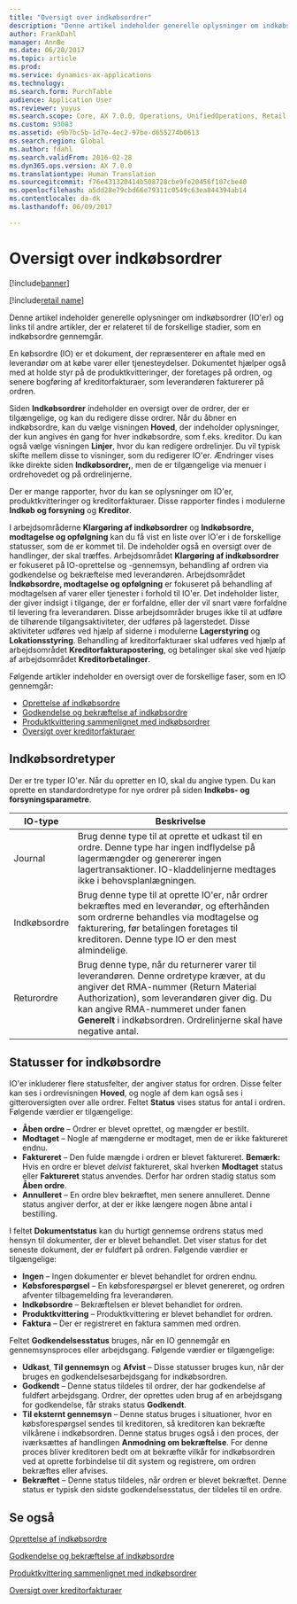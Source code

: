```yaml
---
title: "Oversigt over indkøbsordrer"
description: "Denne artikel indeholder generelle oplysninger om indkøbsordrer (IO'er) og links til andre artikler, der er relateret til de forskellige stadier, som en indkøbsordre gennemgår."
author: FrankDahl
manager: AnnBe
ms.date: 06/20/2017
ms.topic: article
ms.prod: 
ms.service: dynamics-ax-applications
ms.technology: 
ms.search.form: PurchTable
audience: Application User
ms.reviewer: yuyus
ms.search.scope: Core, AX 7.0.0, Operations, UnifiedOperations, Retail
ms.custom: 93083
ms.assetid: e9b7bc5b-1d7e-4ec2-97be-d655274b0613
ms.search.region: Global
ms.author: fdahl
ms.search.validFrom: 2016-02-28
ms.dyn365.ops.version: AX 7.0.0
ms.translationtype: Human Translation
ms.sourcegitcommit: f76e431320414b508728cbe9fe20456f107cbe40
ms.openlocfilehash: a5dd28e79cbd66e79311c0549c63ea844394ab14
ms.contentlocale: da-dk
ms.lasthandoff: 06/09/2017

---
```


# <a name="purchase-order-overview"></a>Oversigt over indkøbsordrer

[!include[banner](../includes/banner.md)]

[!include[retail name](../includes/retail-name.md)]


Denne artikel indeholder generelle oplysninger om indkøbsordrer (IO'er) og links til andre artikler, der er relateret til de forskellige stadier, som en indkøbsordre gennemgår.

En købsordre (IO) er et dokument, der repræsenterer en aftale med en leverandør om at købe varer eller tjenesteydelser. Dokumentet hjælper også med at holde styr på de produktkvitteringer, der foretages på ordren, og senere bogføring af kreditorfakturaer, som leverandøren fakturerer på ordren.  

Siden **Indkøbsordrer** indeholder en oversigt over de ordrer, der er tilgængelige, og kan du redigere disse ordrer. Når du åbner en indkøbsordre, kan du vælge visningen **Hoved**, der indeholder oplysninger, der kun angives én gang for hver indkøbsordre, som f.eks. kreditor. Du kan også vælge visningen **Linjer**, hvor du kan redigere ordrelinjer. Du vil typisk skifte mellem disse to visninger, som du redigerer IO'er. Ændringer vises ikke direkte siden **Indkøbsordrer,**, men de er tilgængelige via menuer i ordrehovedet og på ordrelinjerne.  

Der er mange rapporter, hvor du kan se oplysninger om IO'er, produktkvitteringer og kreditorfakturaer. Disse rapporter findes i modulerne **Indkøb og forsyning** og **Kreditor**.  

I arbejdsområderne **Klargøring af indkøbsordrer** og **Indkøbsordre, modtagelse og opfølgning** kan du få vist en liste over IO'er i de forskellige statusser, som de er kommet til. De indeholder også en oversigt over de handlinger, der skal træffes. Arbejdsområdet **Klargøring af indkøbsordrer** er fokuseret på IO-oprettelse og -gennemsyn, behandling af ordren via godkendelse og bekræftelse med leverandøren. Arbejdsområdet **Indkøbsordre, modtagelse og opfølgning** er fokuseret på behandling af modtagelsen af varer eller tjenester i forhold til IO'er. Det indeholder lister, der giver indsigt i tilgange, der er forfaldne, eller der vil snart være forfaldne til levering fra leverandøren. Disse arbejdsområder bruges ikke til at udføre de tilhørende tilgangsaktiviteter, der udføres på lagerstedet. Disse aktiviteter udføres ved hjælp af siderne i modulerne **Lagerstyring** og **Lokationsstyring**. Behandling af kreditorfakturaer skal udføres ved hjælp af arbejdsområdet **Kreditorfakturapostering**, og betalinger skal ske ved hjælp af arbejdsområdet **Kreditorbetalinger**.  

Følgende artikler indeholder en oversigt over de forskellige faser, som en IO gennemgår:

-   [Oprettelse af indkøbsordre](purchase-order-creation.md)
-   [Godkendelse og bekræftelse af indkøbsordre](purchase-order-approval-confirmation.md)
-   [Produktkvittering sammenlignet med indkøbsordrer](product-receipt-against-purchase-orders.md)
-   [Oversigt over kreditorfakturaer](/dynamics365/unified-operations/financials/accounts-payable/vendor-invoices-overview)

## <a name="types-of-purchase-orders"></a>Indkøbsordretyper
Der er tre typer IO'er. Når du opretter en IO, skal du angive typen. Du kan oprette en standardordretype for nye ordrer på siden **Indkøbs- og forsyningsparametre**.

| IO-type        | Beskrivelse                                                                                                                                                                                                                                                                           |
|----------------|---------------------------------------------------------------------------------------------------------------------------------------------------------------------------------------------------------------------------------------------------------------------------------------|
| Journal        | Brug denne type til at oprette et udkast til en ordre. Denne type har ingen indflydelse på lagermængder og genererer ingen lagertransaktioner. IO-kladdelinjerne medtages ikke i behovsplanlægningen.                                                                                                       |
| Indkøbsordre | Brug denne type til at oprette IO'er, når ordrer bekræftes med en leverandør, og efterhånden som ordrerne behandles via modtagelse og fakturering, før betalingen foretages til kreditoren. Denne type IO er den mest almindelige.                                                                          |
| Returordre | Brug denne type, når du returnerer varer til leverandøren. Denne ordretype kræver, at du angiver det RMA-nummer (Return Material Authorization), som leverandøren giver dig. Du kan angive RMA-nummeret under fanen **Generelt** i indkøbsordren. Ordrelinjerne skal have negative antal. |

## <a name="purchase-order-statuses"></a>Statusser for indkøbsordre
IO'er inkluderer flere statusfelter, der angiver status for ordren. Disse felter kan ses i ordrevisningen **Hoved**, og nogle af dem kan også ses i gitteroversigten over alle ordrer. Feltet **Status** vises status for antal i ordren. Følgende værdier er tilgængelige:

-   **Åben ordre** – Ordrer er blevet oprettet, og mængder er bestilt.
-   **Modtaget** – Nogle af mængderne er modtaget, men de er ikke faktureret endnu.
-   **Faktureret** – Den fulde mængde i ordren er blevet faktureret. **Bemærk:** Hvis en ordre er blevet *delvist* faktureret, skal hverken **Modtaget** status eller **Faktureret** status anvendes. Derfor har ordren stadig status som **Åben ordre**.
-   **Annulleret** – En ordre blev bekræftet, men senere annulleret. Denne status angiver derfor, at der er ikke længere nogen åbne antal i bestilling.

I feltet **Dokumentstatus** kan du hurtigt gennemse ordrens status med hensyn til dokumenter, der er blevet behandlet. Det viser status for det seneste dokument, der er fuldført på ordren. Følgende værdier er tilgængelige:

-   **Ingen** – Ingen dokumenter er blevet behandlet for ordren endnu.
-   **Købsforespørgsel** – En købsforespørgsel er blevet genereret, og ordren afventer tilbagemelding fra leverandøren.
-   **Indkøbsordre** – Bekræftelsen er blevet behandlet for ordren.
-   **Produktkvittering** – Produktkvittering er blevet behandlet for ordren.
-   **Faktura** – Der er registreret en faktura sammen med ordren.

Feltet **Godkendelsesstatus** bruges, når en IO gennemgår en gennemsynsproces eller arbejdsgang. Følgende værdier er tilgængelige:

-   **Udkast**, **Til gennemsyn** og **Afvist** – Disse statusser bruges kun, når der bruges en godkendelsesarbejdsgang for indkøbsordren.
-   **Godkendt** – Denne status tildeles til ordrer, der har godkendelse af fuldført arbejdsgang. Ordrer, der oprettes uden brug af en arbejdsgang for godkendelse, får straks status **Godkendt**.
-   **Til eksternt gennemsyn** – Denne status bruges i situationer, hvor en købsforespørgsel sendes til kreditoren, så kreditoren kan bekræfte vilkårene i indkøbsordren. Denne status bruges også i den proces, der iværksættes af handlingen **Anmodning om bekræftelse**. For denne proces bliver kreditoren bedt om at bekræfte vilkår for indkøbsordren ved at oprette forbindelse til dit system og registrere, om ordren bekræftes eller afvises.
-   **Bekræftet** – Denne status tildeles, når ordren er blevet bekræftet. Denne status er typisk den sidste godkendelsesstatus, der tildeles til en ordre.


<a name="see-also"></a>Se også
--------

[Oprettelse af indkøbsordre](purchase-order-creation.md)

[Godkendelse og bekræftelse af indkøbsordre](purchase-order-approval-confirmation.md)

[Produktkvittering sammenlignet med indkøbsordrer](product-receipt-against-purchase-orders.md)

[Oversigt over kreditorfakturaer](/dynamics365/unified-operations/financials/accounts-payable/vendor-invoices-overview)




